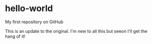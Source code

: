 # hello-world
My first repository on GitHub

This is an update to the original. I'm new to all this but seeon I'll get the hang of it!
